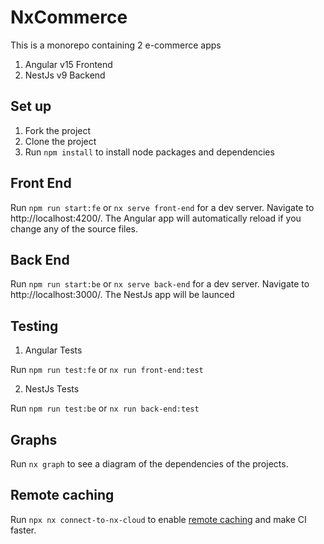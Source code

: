 # NxCommerce

This is a monorepo containing 2 e-commerce apps

1. Angular v15 Frontend
2. NestJs v9 Backend

## Set up
1. Fork the project
2. Clone the project
3. Run `npm install` to install node packages and dependencies

## Front End

Run `npm run start:fe` or `nx serve front-end` for a dev server. Navigate to http://localhost:4200/. The Angular app will automatically reload if you change any of the source files.

## Back End

Run `npm run start:be` or  `nx serve back-end` for a dev server. Navigate to http://localhost:3000/. 
The NestJs app will be launced


## Testing

1. Angular Tests

Run `npm run test:fe` or `nx run front-end:test`

2. NestJs Tests

Run `npm run test:be` or `nx run back-end:test`

## Graphs

Run `nx graph` to see a diagram of the dependencies of the projects.

## Remote caching

Run `npx nx connect-to-nx-cloud` to enable [remote caching](https://nx.app) and make CI faster.

